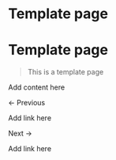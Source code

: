 # Template page

# Template page

> This is a template page
> 

Add content here

← Previous

Add link here

Next →

Add link here